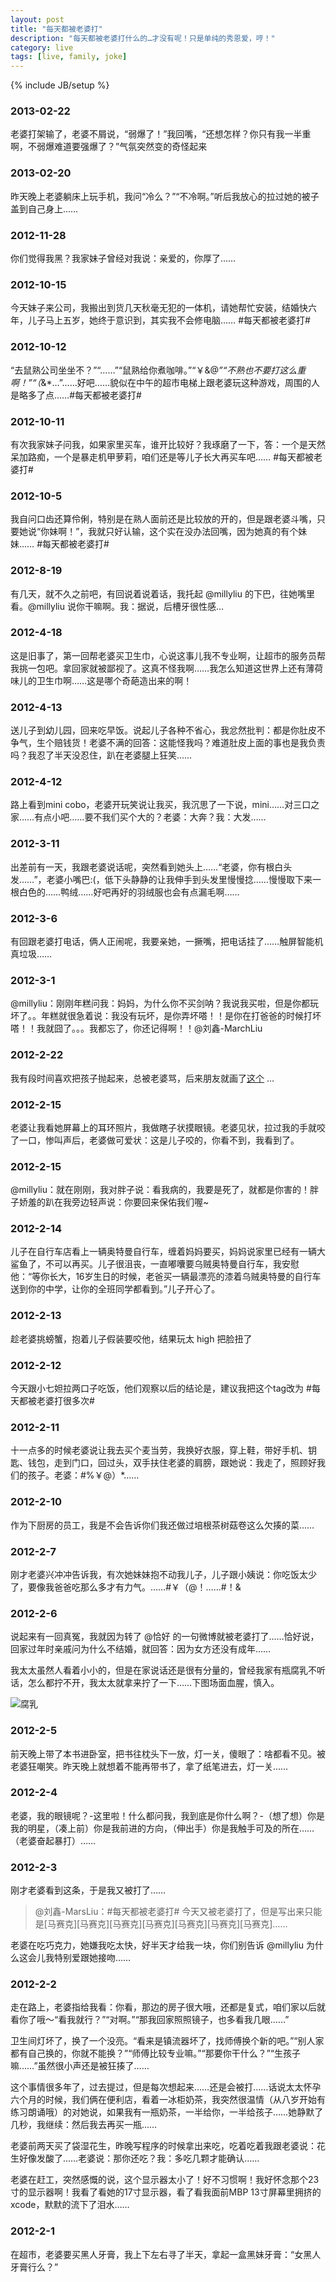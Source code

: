 ```yaml
---
layout: post
title: "每天都被老婆打"
description: "每天都被老婆打什么的…才没有呢！只是单纯的秀恩爱，哼！"
category: live
tags: [live, family, joke]
---
```

{% include JB/setup %}

### 2013-02-22

老婆打架输了，老婆不屑说，“弱爆了！”我回嘴，“还想怎样？你只有我一半重啊，不弱爆难道要强爆了？”气氛突然变的奇怪起来

### 2013-02-20

昨天晚上老婆躺床上玩手机，我问“冷么？”“不冷啊。”听后我放心的拉过她的被子盖到自己身上……

### 2012-11-28

你们觉得我黑？我家妹子曾经对我说：亲爱的，你厚了…… 

### 2012-10-15

今天妹子来公司，我搬出到货几天秋毫无犯的一体机，请她帮忙安装，结婚快六年，儿子马上五岁，她终于意识到，其实我不会修电脑…… #每天都被老婆打#

### 2012-10-12 

“去鼠熟公司坐坐不？”“……”“鼠熟给你煮咖啡。”“￥&@*”“不熟也不要打这么重啊！”“（*&*…”……好吧……貌似在中午的超市电梯上跟老婆玩这种游戏，周围的人是略多了点……#每天都被老婆打#

### 2012-10-11

有次我家妹子问我，如果家里买车，谁开比较好？我琢磨了一下，答：一个是天然呆加路痴，一个是暴走机甲萝莉，咱们还是等儿子长大再买车吧…… #每天都被老婆打#

### 2012-10-5

我自问口齿还算伶俐，特别是在熟人面前还是比较放的开的，但是跟老婆斗嘴，只要她说“你妹啊！”，我就只好认输，这个实在没办法回嘴，因为她真的有个妹妹…… #每天都被老婆打#

### 2012-8-19

有几天，就不久之前吧，有回说着说着话，我托起 @millyliu 的下巴，往她嘴里看。@millyliu 说你干嘛啊。我：据说，后槽牙很性感…

### 2012-4-18 

这是旧事了，第一回帮老婆买卫生巾，心说这事儿我不专业啊，让超市的服务员帮我挑一包吧。拿回家就被鄙视了。这真不怪我啊……我怎么知道这世界上还有薄荷味儿的卫生巾啊……这是哪个奇葩造出来的啊！

### 2012-4-13

送儿子到幼儿园，回来吃早饭。说起儿子各种不省心，我忿然批判：都是你肚皮不争气，生个赔钱货！老婆不满的回答：这能怪我吗？难道肚皮上面的事也是我负责吗？我忍了半天没忍住，趴在老婆腿上狂笑……

### 2012-4-12 

路上看到mini cobo，老婆开玩笑说让我买，我沉思了一下说，mini……对三口之家……有点小吧……要不我们买个大的？老婆：大奔？我：大发……

### 2012-3-11

出差前有一天，我跟老婆说话呢，突然看到她头上……“老婆，你有根白头发……”，老婆小嘴巴:(，低下头静静的让我伸手到头发里慢慢捻……慢慢取下来一根白色的……鸭绒……好吧再好的羽绒服也会有点漏毛啊……

### 2012-3-6

有回跟老婆打电话，俩人正闹呢，我要亲她，一撅嘴，把电话挂了……触屏智能机真垃圾……

### 2012-3-1

@millyliu：刚刚年糕问我：妈妈，为什么你不买剑呐？我说我买啦，但是你都玩坏了。。年糕就很急着说：我没有玩坏，是你弄坏嗒！！是你在打爸爸的时候打坏嗒！！我就囧了。。。我都忘了，你还记得啊！！@刘鑫-MarchLiu

### 2012-2-22

我有段时间喜欢把孩子抛起来，总被老婆骂，后来朋友就画了[这个](http://www.douban.com/note/165226229/) … 

### 2012-2-15

老婆让我看她屏幕上的耳环照片，我做瞎子状摸眼镜。老婆见状，拉过我的手就咬了一口，惨叫声后，老婆做可爱状：这是儿子咬的，你看不到，我看到了。

### 2012-2-15

@millyliu：就在刚刚，我对胖子说：看我病的，我要是死了，就都是你害的！胖子娇羞的趴在我旁边轻声说：你要回来保佑我们喔~

### 2012-2-14

儿子在自行车店看上一辆奥特曼自行车，缠着妈妈要买，妈妈说家里已经有一辆大鲨鱼了，不可以再买。儿子很沮丧，一直嘟囔要乌贼奥特曼自行车，我安慰他：“等你长大，16岁生日的时候，老爸买一辆最漂亮的漆着乌贼奥特曼的自行车送到你的中学，让你的全班同学都看到。”儿子开心了。

### 2012-2-13

趁老婆挑螃蟹，抱着儿子假装要咬他，结果玩太 high 把脸扭了

### 2012-2-12

今天跟小七妲拉两口子吃饭，他们观察以后的结论是，建议我把这个tag改为 #每天都被老婆打很多次#

### 2012-2-11

十一点多的时候老婆说让我去买个麦当劳，我换好衣服，穿上鞋，带好手机、钥匙、钱包，走到门口，回过头，双手扶住老婆的肩膀，跟她说：我走了，照顾好我们的孩子。老婆：#%￥@）*……

### 2012-2-10

作为下厨房的员工，我是不会告诉你们我还做过培根茶树菇卷这么欠揍的菜……

### 2012-2-7

刚才老婆兴冲冲告诉我，有次她妹妹抱不动我儿子，儿子跟小姨说：你吃饭太少了，要像我爸爸吃那么多才有力气。……#￥（@！……#！&

### 2012-2-6

说起来有一回真冤，我就因为转了 @恰好 的一句微博就被老婆打了……恰好说，回家过年时亲戚问为什么不结婚，就回答：因为女方还没有成年……

我太太虽然人看着小小的，但是在家说话还是很有分量的，曾经我家有瓶腐乳不听话，怎么都拧不开，我太太就拿来拧了一下……下图场面血腥，慎入。

![腐乳](/images/furu.jpg)

### 2012-2-5

前天晚上带了本书进卧室，把书往枕头下一放，灯一关，傻眼了：啥都看不见。被老婆狂嘲笑。昨天晚上就想着不能再带书了，拿了纸笔进去，灯一关……

### 2012-2-4

老婆，我的眼镜呢？-这里啦！什么都问我，我到底是你什么啊？-（想了想）你是我的明星，（凑上前）你是我前进的方向，（伸出手）你是我触手可及的所在……（老婆奋起暴打）……

### 2012-2-3

刚才老婆看到这条，于是我又被打了……

> @刘鑫-MarsLiu：#每天都被老婆打# 今天又被老婆打了，但是写出来只能是[马赛克][马赛克][马赛克][马赛克][马赛克][马赛克][马赛克]……

老婆在吃巧克力，她嫌我吃太快，好半天才给我一块，你们别告诉 @millyliu 为什么这会儿我特别爱跟她接吻……

### 2012-2-2

走在路上，老婆指给我看：你看，那边的房子很大哦，还都是复式，咱们家以后就看你了哦～“看我就行？”“对啊。”“那我回家照照镜子，也多看我几眼……”

卫生间灯坏了，换了一个没亮。“看来是镇流器坏了，找师傅换个新的吧。”“别人家都有自己换的，你就不能换？”“师傅比较专业嘛。”“那要你干什么？”“生孩子嘛……”虽然很小声还是被狂揍了……

这个事情很多年了，过去提过，但是每次想起来……还是会被打……话说太太怀孕六个月的时候，我们俩在便利店，看着一冰柜奶茶，我突然很温情（从八岁开始有练习朗诵哦）的对她说，如果我有一瓶奶茶，一半给你，一半给孩子……她静默了几秒，我继续：然后我去再买一瓶……

 老婆前两天买了袋湿花生，昨晚写程序的时候拿出来吃，吃着吃着我跟老婆说：花生好像发酸了……老婆说：那你还吃？我：多吃几颗才能确认……

老婆在赶工，突然感慨的说，这个显示器太小了！好不习惯啊！我好怀念那个23寸的显示器啊！我看了看她的17寸显示器，看了看我面前MBP 13寸屏幕里拥挤的xcode，默默的流下了泪水……

### 2012-2-1

在超市，老婆要买黑人牙膏，我上下左右寻了半天，拿起一盒黑妹牙膏：“女黑人牙膏行么？”

